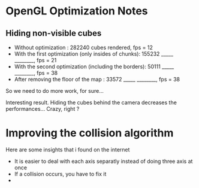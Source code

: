# OpenGL Optimization Notes

## Hiding non-visible cubes

- Without optimization                                : 282240 cubes rendered, fps = 12
- With the first optimization (only insides of chunks): 155232 _____ ________, fps = 21
- With the second optimization (including the borders):  50111 _____ ________, fps = 38
- After removing the floor of the map                 :  33572 _____ ________, fps = 38

So we need to do more work, for sure...

Interesting result. Hiding the cubes behind the camera decreases the performances... Crazy, right ?

# Improving the collision algorithm

Here are some insights that i found on the internet

- It is easier to deal with each axis separatly instead of doing three axis at once
- If a collision occurs, you have to fix it
- 

